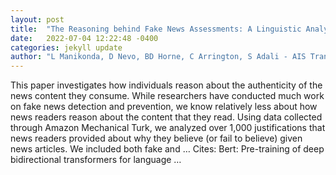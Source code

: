 ```yaml
---
layout: post
title:  "The Reasoning behind Fake News Assessments: A Linguistic Analysis"
date:   2022-07-04 12:22:48 -0400
categories: jekyll update
author: "L Manikonda, D Nevo, BD Horne, C Arrington, S Adali - AIS Transactions on Human …, 2022"
---
```

This paper investigates how individuals reason about the authenticity of the news content they consume. While researchers have conducted much work on fake news detection and prevention, we know relatively less about how news readers reason about the content that they read. Using data collected through Amazon Mechanical Turk, we analyzed over 1,000 justifications that news readers provided about why they believe (or fail to believe) given news articles. We included both fake and …
Cites: ‪Bert: Pre-training of deep bidirectional transformers for language …‬  